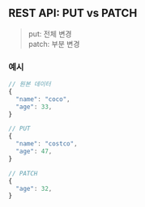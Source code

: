 ## REST API: PUT vs PATCH

> put: 전체 변경   
> patch: 부분 변경

### 예시
```javascript
// 원본 데이터
{
  "name": "coco",
  "age": 33,
}

// PUT
{
  "name": "costco",
  "age": 47,
}

// PATCH
{
  "age": 32,
}
```